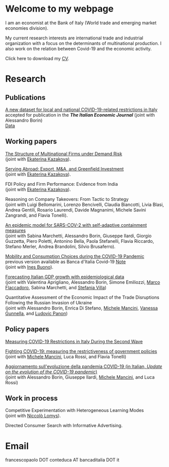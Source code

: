 # Welcome to my webpage

I am an economist at the Bank of Italy (World trade and emerging market economies division).

My current research interests are international trade and industrial organization with a focus on the determinants of multinational production. I also work on the relation between Covid-19 and the economic activity.

Click here to download my <a href="https://github.com/fpaoloconteduca/fpaoloconteduca.github.io/raw/main/CV (2).pdf">CV</a>.

# Research

## Publications

<a href = "https://papers.ssrn.com/sol3/papers.cfm?abstract_id=4023312">A new dataset for local and national COVID-19-related restrictions in Italy</a> accepted for publication in the <b><i>The Italian Economic Journal</i></b> (joint with Alessandro Borin) <br>
<a href = "https://www.dropbox.com/sh/s6j0eb12ipsomc4/AAAfAeoAJch9Nf8pBUlrfBNma?dl=0">Data</a>

## Working papers

<a href = "https://drive.google.com/file/d/12a7-yrnwIpMa19hrOaZMtwdSoxmmFGnP/view">The Structure of Multinational Firms under Demand Risk</a><br>(joint with <a href = "https://ekaterinakazakova.com/"> Ekaterina Kazakova</a>).

<a href = "https://drive.google.com/file/d/1rWhlbiC8pCSQvjzhEfCo6I7vKjZqfTow/view">Serving Abroad: Export, M&A, and Greenfield Investment</a><br>(joint with <a href = "https://ekaterinakazakova.com/"> Ekaterina Kazakova</a>).

FDI Policy and Firm Performance: Evidence from India<br>(joint with <a href = "https://ekaterinakazakova.com/"> Ekaterina Kazakova</a>).

Reasoning on Company Takeovers: From Tactic to Strategy<br>(joint with Luigi Bellomarini, Lorenzo Bencivelli, Claudia Biancotti, Livia Blasi, Andrea Gentili, Rosario Laurendi, Davide Magnanimi, Michele Savini Zangrandi, and Flavia Tonelli).

<a href = "https://www.bancaditalia.it/pubblicazioni/qef/2022-0681/QEF_681_22.pdf">An epidemic model for SARS-COV-2 with self-adaptive containment measures</a><br>(joint with Sabina Marchetti, Alessandro Borin, Giuseppe Ilardi, Giorgio Guzzetta, Piero Poletti, Antonino Bella, Paola Stefanelli, Flavia Riccardo, Stefano Merler, Andrea Brandolini, Silvio Brusaferro).

<a href = "https://papers.ssrn.com/sol3/papers.cfm?abstract_id=3873765">Mobility and Consumption Choices during the COVID-19 Pandemic</a><br>
previous version available as Banca d'Italia Covid-19 <a href = "https://www.bancaditalia.it/pubblicazioni/note-covid-19/2020/Nota_Covid_Mobility_Before_Gvt_Restrictions_09112020.pdf">Note</a><br>(joint with <a href = "https://sites.google.com/site/inesbuono/home">Ines Buono</a>).

<a href = "https://www.bancaditalia.it/pubblicazioni/qef/2021-0664/index.html?com.dotmarketing.htmlpage.language=1">Forecasting Italian GDP growth with epidemiological data</a><br>(joint with Valentina Aprigliano, Alessandro Borin, Simone Emiliozzi, <a href = "https://sites.google.com/view/marcoflaccadoro/home">Marco Flaccadoro</a>, Sabina Marchetti, and <a href = "https://sites.google.com/site/stefaniavilla3">Stefania Villa</a>)

Quantitative Assessment of the Economic Impact of the Trade Disruptions Following the Russian Invasion of Ukraine<br>(joint with Alessandro Borin, Enrica Di Stefano, <a href = "http://www.tradeconomics.com/mancini">Michele Mancini</a>, <a href = "https://sites.google.com/site/vanessagunnella/">Vanessa Gunnella</a>, and <a href = "https://sites.google.com/site/ludovicpanon/home">Ludovic Panon</a>)

## Policy papers

<a href = "https://www.bancaditalia.it/pubblicazioni/note-covid-19/2021/mobility_restrictions_italy_second_wave.pdf">Measuring COVID-19 Restrictions in Italy During the Second Wave</a>

<!-- <a href = "https://www.sipotra.it/wp-content/uploads/2020/11/MOBILITY-BEFORE-GOVERNMENT-RESTRICTIONS-IN-THE-WAKE-OF-COVID-19.pdf">Mobility Before Government Restrictions in the Wake of COVID-19</a><br>(joint with <a href = "https://sites.google.com/site/inesbuono/home">Ines Buono</a>).-->

<a href = "https://www.bancaditalia.it/pubblicazioni/note-covid-19/2020/Nota_Lockdown_circolazione.pdf">Fighting COVID-19: measuring the restrictiveness of government policies</a><br>(joint with <a href = "http://www.tradeconomics.com/mancini">Michele Mancini</a>, Luca Rossi, and Flavia Tonelli)

<a href = "https://www.bancaditalia.it/pubblicazioni/note-covid-19/2020/Aggiornamento_evoluzione_pandemia_Covid_19-2020.07.20.pdf">Aggiornamento sull'evoluzione della pandemia COVID-19 (in Italian, <i>Update on the evolution of the COVID-19 pandemic</i>)</a><br>(joint with Alessandro Borin, Giuseppe Ilardi,  <a href = "http://www.tradeconomics.com/mancini">Michele Mancini</a>, and Luca Rossi)
 
   
## Work in process

Competitive Experimentation with Heterogeneous Learning Modes<br>(joint with <a href = "https://niccololomys.com/">Niccolò Lomys</a>). 

Directed Consumer Search with Informative Advertising.

# Email

francescopaolo DOT conteduca AT bancaditalia DOT it

<a href="https://www.revolvermaps.com/?target=enlarge&amp;i=0zc0mexk33u"><img src="//ra.revolvermaps.com/h/m/a/0/ff0000/128/0/0zc0mexk33u.png" width="1" height="1" alt="Map" style="border:0;"></a>


